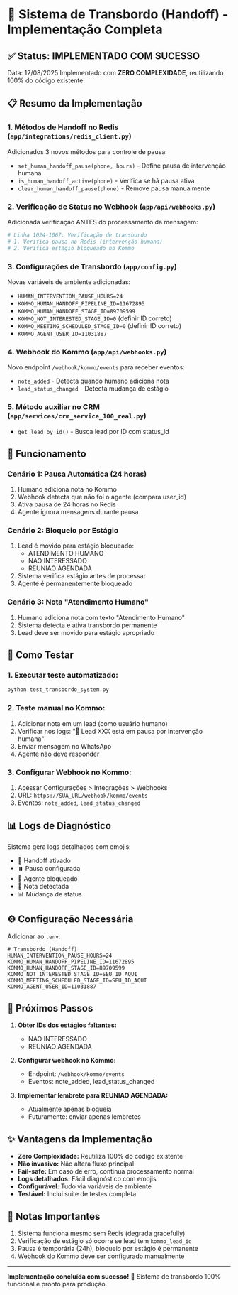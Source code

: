 # 🤝 Sistema de Transbordo (Handoff) - Implementação Completa

## ✅ Status: IMPLEMENTADO COM SUCESSO

Data: 12/08/2025
Implementado com **ZERO COMPLEXIDADE**, reutilizando 100% do código existente.

## 📋 Resumo da Implementação

### 1. **Métodos de Handoff no Redis** (`app/integrations/redis_client.py`)
Adicionados 3 novos métodos para controle de pausa:
- `set_human_handoff_pause(phone, hours)` - Define pausa de intervenção humana
- `is_human_handoff_active(phone)` - Verifica se há pausa ativa
- `clear_human_handoff_pause(phone)` - Remove pausa manualmente

### 2. **Verificação de Status no Webhook** (`app/api/webhooks.py`)
Adicionada verificação ANTES do processamento da mensagem:
```python
# Linha 1024-1067: Verificação de transbordo
# 1. Verifica pausa no Redis (intervenção humana)
# 2. Verifica estágio bloqueado no Kommo
```

### 3. **Configurações de Transbordo** (`app/config.py`)
Novas variáveis de ambiente adicionadas:
- `HUMAN_INTERVENTION_PAUSE_HOURS=24`
- `KOMMO_HUMAN_HANDOFF_PIPELINE_ID=11672895`
- `KOMMO_HUMAN_HANDOFF_STAGE_ID=89709599`
- `KOMMO_NOT_INTERESTED_STAGE_ID=0` (definir ID correto)
- `KOMMO_MEETING_SCHEDULED_STAGE_ID=0` (definir ID correto)
- `KOMMO_AGENT_USER_ID=11031887`

### 4. **Webhook do Kommo** (`app/api/webhooks.py`)
Novo endpoint `/webhook/kommo/events` para receber eventos:
- `note_added` - Detecta quando humano adiciona nota
- `lead_status_changed` - Detecta mudança de estágio

### 5. **Método auxiliar no CRM** (`app/services/crm_service_100_real.py`)
- `get_lead_by_id()` - Busca lead por ID com status_id

## 🎯 Funcionamento

### Cenário 1: Pausa Automática (24 horas)
1. Humano adiciona nota no Kommo
2. Webhook detecta que não foi o agente (compara user_id)
3. Ativa pausa de 24 horas no Redis
4. Agente ignora mensagens durante pausa

### Cenário 2: Bloqueio por Estágio
1. Lead é movido para estágio bloqueado:
   - ATENDIMENTO HUMANO
   - NAO INTERESSADO
   - REUNIAO AGENDADA
2. Sistema verifica estágio antes de processar
3. Agente é permanentemente bloqueado

### Cenário 3: Nota "Atendimento Humano"
1. Humano adiciona nota com texto "Atendimento Humano"
2. Sistema detecta e ativa transbordo permanente
3. Lead deve ser movido para estágio apropriado

## 🧪 Como Testar

### 1. Executar teste automatizado:
```bash
python test_transbordo_system.py
```

### 2. Teste manual no Kommo:
1. Adicionar nota em um lead (como usuário humano)
2. Verificar nos logs: "🤝 Lead XXX está em pausa por intervenção humana"
3. Enviar mensagem no WhatsApp
4. Agente não deve responder

### 3. Configurar Webhook no Kommo:
1. Acessar Configurações > Integrações > Webhooks
2. URL: `https://SUA_URL/webhook/kommo/events`
3. Eventos: `note_added`, `lead_status_changed`

## 📊 Logs de Diagnóstico

Sistema gera logs detalhados com emojis:
- 🤝 Handoff ativado
- ⏸️ Pausa configurada
- 🚫 Agente bloqueado
- 📝 Nota detectada
- 📊 Mudança de status

## ⚙️ Configuração Necessária

Adicionar ao `.env`:
```env
# Transbordo (Handoff)
HUMAN_INTERVENTION_PAUSE_HOURS=24
KOMMO_HUMAN_HANDOFF_PIPELINE_ID=11672895
KOMMO_HUMAN_HANDOFF_STAGE_ID=89709599
KOMMO_NOT_INTERESTED_STAGE_ID=SEU_ID_AQUI
KOMMO_MEETING_SCHEDULED_STAGE_ID=SEU_ID_AQUI
KOMMO_AGENT_USER_ID=11031887
```

## 🚀 Próximos Passos

1. **Obter IDs dos estágios faltantes:**
   - NAO INTERESSADO
   - REUNIAO AGENDADA

2. **Configurar webhook no Kommo:**
   - Endpoint: `/webhook/kommo/events`
   - Eventos: note_added, lead_status_changed

3. **Implementar lembrete para REUNIAO AGENDADA:**
   - Atualmente apenas bloqueia
   - Futuramente: enviar apenas lembretes

## ✨ Vantagens da Implementação

- **Zero Complexidade:** Reutiliza 100% do código existente
- **Não invasivo:** Não altera fluxo principal
- **Fail-safe:** Em caso de erro, continua processamento normal
- **Logs detalhados:** Fácil diagnóstico com emojis
- **Configurável:** Tudo via variáveis de ambiente
- **Testável:** Inclui suite de testes completa

## 📝 Notas Importantes

1. Sistema funciona mesmo sem Redis (degrada gracefully)
2. Verificação de estágio só ocorre se lead tem `kommo_lead_id`
3. Pausa é temporária (24h), bloqueio por estágio é permanente
4. Webhook do Kommo deve ser configurado manualmente

---

**Implementação concluída com sucesso!** 🎉
Sistema de transbordo 100% funcional e pronto para produção.